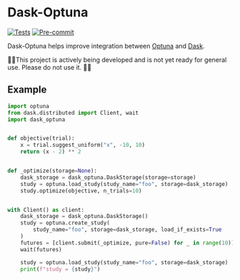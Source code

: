 # Dask-Optuna

[![Tests](https://github.com/jrbourbeau/dask-optuna/workflows/Tests/badge.svg)](https://github.com/jrbourbeau/dask-optuna/actions?query=workflow%3ATests+branch%3Amaster)
[![Pre-commit](https://github.com/jrbourbeau/dask-optuna/workflows/Pre-commit/badge.svg)](https://github.com/jrbourbeau/dask-optuna/actions?query=workflow%3APre-commit+branch%3Amaster)

Dask-Optuna helps improve integration between [Optuna](https://optuna.org/) and [Dask](https://dask.org/).

🚨🚨This project is actively being developed and is not yet ready for general use. Please do not use it. 🚨🚨

## Example

```python
import optuna
from dask.distributed import Client, wait
import dask_optuna


def objective(trial):
    x = trial.suggest_uniform("x", -10, 10)
    return (x - 2) ** 2


def _optimize(storage=None):
    dask_storage = dask_optuna.DaskStorage(storage=storage)
    study = optuna.load_study(study_name="foo", storage=dask_storage)
    study.optimize(objective, n_trials=10)


with Client() as client:
    dask_storage = dask_optuna.DaskStorage()
    study = optuna.create_study(
        study_name="foo", storage=dask_storage, load_if_exists=True
    )
    futures = [client.submit(_optimize, pure=False) for _ in range(10)]
    wait(futures)

    study = optuna.load_study(study_name="foo", storage=dask_storage)
    print(f"study = {study}")
```
